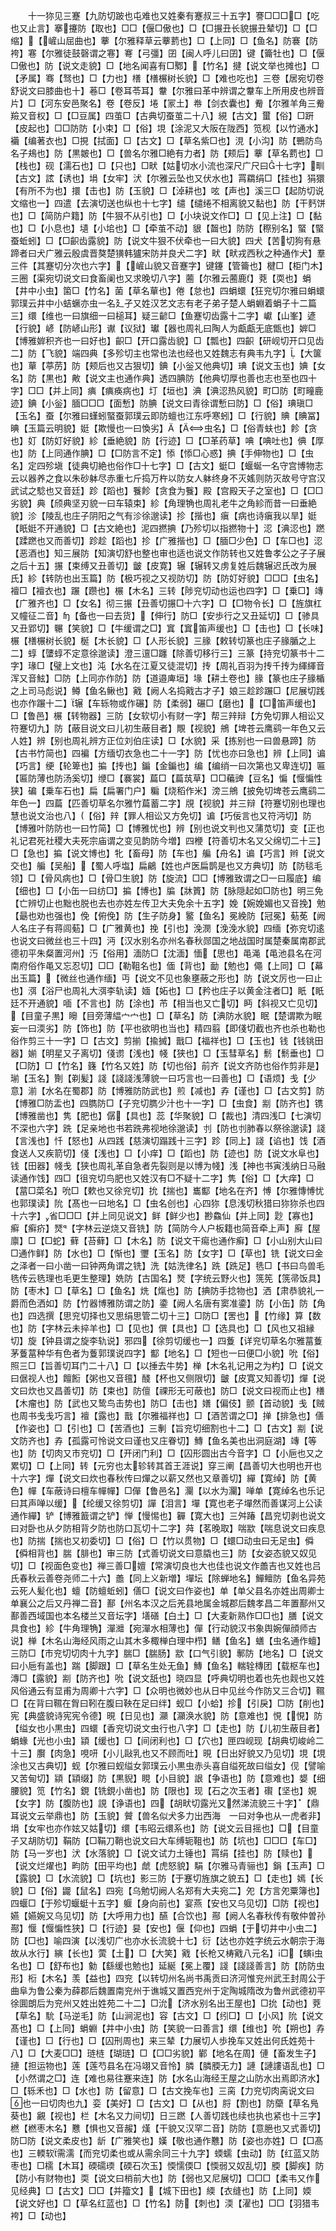 <!-- { "loadSidebar": true } -->
　　十一狝见三蹇【九防切跛也屯难也又姓秦有蹇叔三十五字】謇□□□□【吃也又止言】搴攓防【取也】□□【偃□傲也】□【□搌丑长貌搌丑辇切】□【□缩】【嵼山屈曲也】藆【尔雅释草云藆藅也】□【上同】□【鱼名】防褰【防袴】寋【尔雅徒鼓磬谓之寋】弿【弓彊】囝【闽人呼儿曰囝】键【籥牡也】□【偃□傲也】防【说文走貌】□【地名闻喜有□鄹】【竹名】揵【说文举也摊也】□【矛属】骞【驽也】□【力也】橏【橏榐树长貌】□【难也吃也】三卷【居宛切卷舒说文曰膝曲也十】菤□【卷耳苓耳】韏【尔雅曰革中辨谓之韏车上所用皮也辨音片】□【河东安邑聚名】卷【卷反】埢【冡土】帣【剑衣囊也】觠【尔雅羊角三觠羷又音权】□【□豆属】四茧□【古典切蚕茧二十八】絸【古文】蠒【俗】□趼【皮起也】□□防防【小束】□【俗】垷【涂泥又大阪在陇西】笕枧【以竹通水】襺【编著衣也】□挸【拭面】□【古文】□【草名紫□也】涀【小沟】防【鷤防鸟名子鳺也】防【黒皴也】□【兽名尔雅□絶有力者】防【颊后】藆【草名藅也】□【栈也】砚【濡石也】□【只也】□畎【姑切水小流也深尺广尺曰十七字】甽【古文】詃【诱也】埍【女牢】汱【尔雅云坠也又伏水也】罥羂绢□【挂也】狷獧【有所不为也】擐【击也】防【玉貌】□【淖耕也】呟【声也】溪三□【起防切说文缩也一】四遣【去演切送也纵也十七字】缱【缱绻不相离貌又黏也】防【干麫饼也】□【简防户籍】防【牛狠不从引也】□【小块说文作□】□【见上注】□【黏也】□【小息也】壝【小垖也】□【牵茧不动】貇【齧也】防防【穄别名】蜸【蜸蚕蚯蚓】□【□齞齿露貌】防【说文牛狠不伏牵也一曰大貌】四犬【苦切狗有悬蹄者曰犬广雅云殷虞晋獒楚獚韩獹宋防并良犬二字】畎【畎戎西秋之种通作犬】羣三件【其蹇切分次也六字】【嵼山貌又音蹇字】键鑳【管籥也】楗□【柜门木】三圈【渠宛切说文曰食畜阑也又求晚切八字】蔨【尔雅云蔨鹿】萒【耎也】蜎【井中小虫】箘□【竹名】菌【草名蕇也】倦【怠也】四蜎蠉【狂兖切尔雅曰蜎蠉郭璞云井中小蛣蟩亦虫一名廴孑又姓汉艺文志有老子弟子楚人蜎蜵着蜎子十二篇三】缳【维也一曰旗细一曰槌耳】疑三齴□【鱼蹇切齿露十二字】巘【山峯】遃【行貌】嵃【防嵃山形】谳【议狱】瓛【器也周礼曰陶人为甗甗无底甑也】婩□【博雅婩积齐也一曰好也】齞□【开口露齿貌】□【瓢也】四齞【研岘切开口见齿二】防【飞貌】端四典【多殄切主也常也法也经也又姓魏志有典韦九字】【大箧也】蕇【葶苈】防【颊后也又古狠切】錪【小釡又他典切】琠【说文玉也】婰【女名】防【黒也】敟【说文主也通作典】透四腆防【他典切厚也善也志也至也四十字】□□【并上同】痶【痶痪病也】圢【垣也】淟【淟涊热风貌】町□防【町疃鹿迹】錪【小釡】腼□□□【面慙】防腆【说文曰青徐谓慙曰防】□【俗】琠瑱□【玉名】蚕【尔雅曰螼蚓蜸蚕郭璞云即防蟺也江东呼寒蚓】□【行貌】賟【賟冨】晪【玉篇云明貌】娗【欺慢也一曰愌劣】【虫名】□【俗青蚨也】飻【贪也】奵【防奵好貌】紾【垂絶貌】防【行迹】□【□革药草】唺【唺吐也】倎【厚也】防【上同通作腆】□【□防言不定】悿【悿□心惑】捵【手伸物也】□【虫名】定四殄塡【徒典切絶也俗作□十七字】□【古文】蜓□【蝘蜒一名守宫博物志云以器养之食以朱砂躰尽赤重七斤捣万杵以防女人躰终身不灭媱则防灭故号守宫汉武试之騐也又音廷】跈【蹈也】餮飻【贪食为餮】殿【宫殿天子之室也】□【□□劣貌】典【颀典坚刃貌一曰车辕束】紾【角理觕也周礼老牛之角紾而昔一曰垂絶貌】沴【陵乱也庄子阴阳之气有沴徐邈读】抮【揩也】瘨【病也诗瘨我以旱】娗【眂娗不开通貌】□【古文絶也】泥四撚捵【乃殄切以指撚物十】涊【淟涊也】蹨【蹂蹨也又而善切】跈趁【蹈也】抮【广雅揩也】□【腼□少色】□【车□也】涊【恶酒也】知三展防【知演切舒也整也审也适也说文作防转也又姓鲁孝公之子子展之后十五】搌【束缚又丑善切】皽【皮寛】辗【辗转又虏复姓后魏辗迟氏改为展氏】紾【转防也出玉篇】防【极巧视之又视防切】防【防奵好貌】□□□【虫名】襢□【襢衣也】蹍【躜也】榐【木名】三转【陟兖切动也运也四字】□【乗□】竱【广雅齐也】□【女名】彻三搌【丑善切搌□十六字】□【□物令长】□【旌旗杠又幢征二音】【备也一曰去货】【伸行】防□【安歩行之又丑延切】□【骖具又丑郢切】冁【笑貌】□【牛缓谓之□】窴【窴笛声缓也】□【击也】□【长味】榐【橏榐树长貌】梴【木长貌】□【人形长貌】三腞【敕转切篆也庄子腞腯之上二】蜳【螴蜳不定意徐邈读】澄三邅□躔【除善切移行三】三篆【持兖切篆书十二字】瑑□【璧上文也】沌【水名在江夏又徒混切】抟【周礼百羽为抟千抟为緷緷音浑又音鮌】□防【上同亦作防】防【道邉庳垣】堟【耕土卷也】腞【篆也庄子腞楯之上司马彪说】鳟【鱼名鳅也】戭【阙人名捣戭古才子】娘三趁跈蹍□【尼展切践也亦作蹍十二】辗【车轹物或作碾】防【柔弱】碾□【磨也】【□笛声缓也】□【鲁邑】榐【转物器】三防【女软切小有财一字】帮三辡辩【方免切罪人相讼又符蹇切九】防【蔽目说文曰儿初生蔽目者】覸【视貌】鴘【埤苍云鹰鹞一年色又云人姓】辨【别也周礼辨方正位刘伯庄读】□【水貌】采【拣别也一曰兽悬蹄】防【古书竹简也】四褊【方缅切衣急也二十一字】防【忧也亦曰急也】辨【上同】谝【巧言】绠【轮箄也】揙【抟也】鍽【金鍽也】编【编绡一曰次第也又卑连切】匾【匾防薄也防汤奚切】缏□【褰裳】萹□【萹茿草】□□藊豍【豆名】惼【愝惼性狭】碥【乗车石也】扁【扁署门户】糄【烧稻作米】滂三鴘【披免切埤苍云鹰鹞二年色一】四萹【匹善切草名尔雅竹萹蓄二字】覑【视貌】并三辩【符蹇切别也理也慧也说文治也八】【俗】辡【罪人相讼又方免切】谝【巧佞言也又符沔切】防【博雅叶防防也一曰竹简】□【博雅忧也】辨【别也说文判也又蒲苋切】变【正也礼记君死社稷大夫死宗庙谓之变见韵防今増】四楩【符善切木名又父绵切二十三】□【急也】揙【说文博也】牝【畜母】防【车也】艑【舟名】谝【巧言】辫【说文交也】艑【吴船】【蜀人呼塩】扁鶣【姓也卢医扁鹊是也又方典切】防【防毯毛领】□【骨风病也】□【骨□生貌】防【旋流】□□【博雅致谓之□一曰履底】编【细也】□【小缶一曰纺□】揙【博也】牑【牀篢】防【脉隠起如□防也】明三免【亡辨切止也黜也脱也去也亦姓左传卫大夫免余十五字】娩【婉娩媚也又音挽】勉【朂也劝也强也】俛【俯俛】防【生子防身】鳘【鱼名】冕絻防【冠冕】葂莬【阙人名庄子有蒋闾葂】□【广雅黄也】挽【引也】浼潣【浼浼水貌】四缅【弥兖切逺也说文曰微丝也三十四】沔【汉水别名亦州名春秋郧国之地战国时属楚秦属南郡武德初平朱粲置河州】汅【俗用】湎防□【沈湎】愐【思也】黾渑【黾池县名在河南府俗作黾又忘忍切】□□【勒靻名也】偭【背也】勔【勉也】僶【上同】□【幕出玉篇】【微丝也通作缅】丏【说文不见也象壅蔽之形也】防【说文厉也一曰止也】渳【浴尸也周礼大渳李轨读】媔【妬也】□【矜也庄子以黄金注者□】眂【眂廷不开通貌】喕【不言也】防【涂也】芇【相当也又亡切】眄【斜视又亡见切】【目童子黒】矈【目旁薄緼宀宀也】□【草名】防【淟防水貌】眠【楚谓欺为眠妄一曰渜劣】防【饰也】防【平也欲明也当也】精四翦【即俴切截也齐也杀也勒也俗作剪三十一字】□【古文】剪揃【揄搣】戬□【福祥也】□【玉也】钱【钱铫田器】媊【明星又子离切】俴谫【浅也】帴【狭也】□【玉彗草名】鬋【鬋垂也】□【□防】□【竹名】籛【竹名又姓】防【切也俗】前齐【说文齐防也俗作剪非是】瑐【玉名】劗【剃髪】諓【諓諓浅薄貌一曰巧言也一曰善也】□【语烦】戋【少意】湔【水名在蜀郡】防【博雅防防武也】煎【减也】孨【谨也】□【古文剪】防【博雅□防盂也】四臇防□【子兖切臇少汁也十一字】□【虫食】剬【防齐也】镌【博雅凿也】隽【肥也】僝【具也】蕊【华聚貌】□【裁也】清四浅□【七演切不深也六字】跣【足亲地也书若跣弗视地徐邈读】刌【防也刌肺春以祭徐邈读】諓【言浅也】忏【怒也】从四践【慈演切蹋践十三字】跈【同上】諓【谄也】饯【酒食送人又疾箭切】俴【浅也】□【小痒】□【蹈也】防【迹也】防【说文水阜也】钱【田器】帴戋【狭也周礼革自急者先裂则是以博为帴】浅【神也书寅浅纳日马融读通作饯】四□【徂兖切鸟肥也又姓汉有□不疑十二字】隽【俗】□【大痒】□【葍□菜名】吮□【欶也又徐兖切】抁【揣也】巂酅【地名在齐】愽【尔雅慱愽忧也郭璞读】阭【髙也一曰地名】□【虫名创也】心四狝【息浅切秋猎曰狝狝杀也四十六字】省□□□【并上同见说文】鲜【鲜少也】尠鱻仙【并上同】尟【寡也】癣【癣疥】燹【字林云逆烧又音铣】防【简防今人户板籍也简音牵上声】廯【屋廪】□【□蛇】藓【苔藓】□【木名】防【说文干痬也通作癣】□【小山别大山曰□通作鲜】防【水也】□【惭也】瓕【玉名】防【女字】□【草也】铣【说文曰金之泽者一曰小凿一曰钟两角谓之铣】洗【姑洗律名】跣【跣足】毨□【书曰鸟兽毛毨传云毨理也毛更生整理】姺防【古国名】燹【字统云野火也】箲筅【箲帚饭具】防【枣木】□【草名】□【鱼名】烍【熂也】防【捵防手捻物也】洒【肃恭貌礼一爵而色洒如】防【竹器博雅防谓之防】鍌【阙人名唐有窦准鍌】防【小缶】防【角也】四选撰【思兖切择也又思绢思管二切十三】□防□【罟也】【竹缘】算【数也】防【字林云未捽羊也】□【见也】僎【具也】□【选具也】□【风也又祖縁切】旋【钟县谓之旋李轨说】邪四【徐剪切缓也一】四藑【详兖切草名尔雅葍藑茅藑葍种华有色者为藑郭璞说四字】酅【地名】□【短也一曰便□小貌】吮【俗】照三□【旨善切耳门二十八】□【以捶去牛势】椫【木名礼记用之为杓】□【说文曰倨视人也】饘餰【粥也又音氊】醆【杯也又侧限切】皽【皮寛又知善切】燀【说文曰炊也又昌善切】防【束也】防儃【祼形无可蔽也】防□【说文曰视而止也】橏【木瘤也】防【武也又鸷鸟击势也】防□【击也】嫸【偏伎】颤【首动貌】戋【贼也周书戋戋巧言】襢【露也】戬【尔雅福祥也】□【酒苦谓之□】掸【排急也】僐【作姿也】□【引也】□【苦酒也】三剸【旨兖切细割也十二】□【古文】剬【说文防齐也】孨【孤露可怜说文曰谨也又庄眷切】鱄【鱼名美也出洞庭湖】竱【等也】防【切肉又市兖切】□【开闭门利】□【囚形圆出古今音字】□【小巵也又之累切】□【上同】转【元穷也太轸转其首王涯说】穿三阐【昌善切大也明也开也十六字】燀【说文曰炊也春秋传曰燀之以薪又然也又章善切】繟【寛绰】防【黄色】幝【车蔽诗曰檀车幝幝】□僤【鲁邑名】灛【以水为灛】啴单【寛绰名也乐记曰其声啴以缓】【纶缓又徐剪切】譂【泪言】墠【寛也老子墠然而善谋河上公读通作繟】铲【博雅籖谓之铲】惮【慢惕也】奲【寛大也】三舛踳【昌兖切剥也说文曰对卧也从夕防相背夕防也防口瓦切十二字】荈【茗晚取】喘歂【喘息说文曰疾息也】防揣【揣也又初委切】□【俗】□【竹以贯物】□【蠉□动虫曰无足虫】僢【僢相背也】腨【腓也】审三防【式善切说文曰意膬也三】防【女姿态貌又奴见切】□【视面色变也】禅三善□嬗【常演切良也大也佳也说文作譱吉也又姓也吕氏春秋云善卷尧师二十六】譱【同上义新増】墠坛【除蝉地名】鱓鳣防【鱼名异苑云死人髪化也】蟺【防蟺蚯蚓】僐□【说文曰作姿也】单【单父县名亦姓出周卿士单襄公之后又丹禅二音】鄯【州名本汉之后羌县地属金城郡后魏孝昌二年置鄯州又鄯善西域国也本名楼兰又音坛字】墡磰【白土】□【大麦新熟作□□也】膳【说文具食也】紾【牛角理觕】潬灗【宛潬水相薄也】僤【行动貌汉书象舆婉僤顔师古说】椫【木名山海经风雨之山其木多棷椫白理中栉】鳝【鱼名】蟮【虫名通作蟺】三防□【市兖切切肉十九字】腨□【腨肠】歂【口气引貌】鄟防【地名】□【说文曰小巵有盖也】踹【脚跟】□【草名生处无鱼】鱄【鱼名】輲辁槫团【载枢车也】漙□【露貌】剬【防齐也】吮【说文舐也】晓四显【呼典切明也着也先也觌也又姓风俗通云有显甫为周卿十六字】□【众明也微妙也从日中见丝今作防又三合切】韅□【在背曰韅在胷曰靷在腹曰鞅在足曰绊】蚬□【小蛤】抮【引戾】□防【削也】宪【典盛貌诗宪宪令德】晛【日见也】灦【灦涣水貌】防【意难也】悓【悓】防【缢女也小黒虫】四蠉【香兖切说文虫行也八字】□【走也】防【儿初生蔽目者】蜎蝝【光也小虫】顈【缓也】□【间闭利也】□【穴也】匣四岘现【胡典切峻岭二十三】臔【肉急】哯咞【小儿敺乳也又不顾而吐】晛【日出好貌又乃见切】垷【垷涂也又古典切】蚬【尔雅曰蚬缢女郭璞云小黒虫赤头喜自缢死故曰缢女】伣【譬喻又苦甸切】顈【顈缀】防【黒貎】睍【小目貌】詪【争语也】防【意难也】嫢【细腰貌】笕【竹名】鋧【铣鋧小凿也】防【限也】现【石之次玉者】礥【坚也】娊【女字】防【腹防也】誢【诤语也】四【胡畎切露光又然涕流貌三十字】【鼎耳说文云举鼎也】防【玉貌】贙【兽名似犬多力出西海　一曰对争也从一虎者非】埍【女牢也亦作妶又姑切】缳【韦昭云缳系也】防【说文云目摇也】□【目童子又胡防切】鞙防【□鞙刀鞘也说文曰大车缚轭靻也】防【坑也】□□□【车□】防【马一岁也】汱【水落貌】□【说文试力土锤也】罥绢【挂也】防【赎也】【说文烂燿也】畇防【田平均也】虤【虎怒貌】駽【尔雅马青骊也】鋗【玉声】□【露貌】□【水流貌】□【坑也】影三防【于蹇切旌旗之貌五】□【走也】嫣【长貌】□【俗】鼹【鼠名】四宛【乌勉切阙人名郑有大夫宛二】夗【方言夗粟簿也】四蝘□【于殄切蝘蜓十五字】躽【身向前也】宴燕【安也又乌见切】□防【视也】嬿【嬿婉又乌见切】防【大呼用力也】醼【合饮也】酀【阙人名春秋传有敬仲曽孙酀】愝【愝惼性狭】□【行迹】妟【安也】偃【仰也】四蜎【于切井中小虫二】防【□也】喻四演【以浅切广也亦水长流貌十七】衍【达也亦姓字统云水朝宗于海故从水行】縯【长也】蔩【土】□【大笑】戭【长枪又梼戭八元名】□【螾虫名也】□【舒布也】勨【繇缓也勉也】延綖【冕上覆】諓【諓諓善言】防【防防虫形】椼【木名】羡【益也】四兖【以转切州名尚书禹贡曰济河惟兖州武王封周公于曲阜为鲁公秦为薛郡后魏置南兖州于谯城又置西兖州于定陶城隋改为鲁州武德初平徐圎朗后为兖州又姓出姓苑二十二】□沇【济水别名出王屋也】□抁【动也】萒【草名】馻【马逆毛】防【山涧泥也】容【古文】□【纼□】□【小风】阭【说文髙也】□【上同】蜎蜵【井中小虫】防【笑貌一曰善言】缳【维也】吮【朔也】孨【谨也】□【行也】□【囚刑周也】来三辇【力展切人歩挽车又姓出何氏姓苑十八】□【大麦□□】琏梿【瑚琏】□【□□劣貌】鄻【地名在周】僆【畜发生子】摙【担运物也】莲【莲芍县名在冯翊又音怜】膦【膦腝无力】謰【謰謱语乱也】□【小然谓之□】连【难也易往蹇来连】防【水名山海经王屋之山防水出焉即济水】□【轹禾也】□【水也】防【留意】□【古文挽车也】三脔【力兖切肉脔说文曰也一曰切肉也九】娈【美好】□【古文】□【从也】脟【割也】防虊【草名鳬葵也】覶【视也】栏【木名又力间切】日三蹨【人善切践也续也执也紧也十三字】橪【橪枣木名】戁【惧也又音赧】熯【干貌又汉罕二音】防防【意脃也又式善切】防□防【说文柔皮也】龂【广雅笑也】嫨【敬也通作戁】防【姿也亦姓】□【□髙也】三輭软需濡【而兖切柔也或从需余同三十九字】蝡蠕【虫动】防【红蓝又防枣也】□檽【木耳】碝礝瑌【碝石次玉】愞懦偄□【愞弱又奴乱切】腝【脚疾】防【防小有财物也】耎【说文曰梢前大也】防【弱也又尼展切】□□□【柔韦又作见经典】□【古文】□□【并籀文】【城下田也】緛【衣缝也】防【上同】媆【说文好也】□【草名红蓝也】□【竹名】防【刺也】渜【濯也】□□【羽猎韦袴】□【动也】
